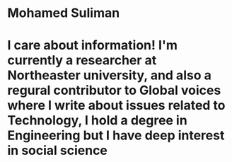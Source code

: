 # Mohamed Suliman

<h1> I care about information! I'm currently a researcher at Northeaster university, and also a regural contributor to Global voices where I write about issues related to Technology, I hold a degree in Engineering but I have deep interest in social science </h1>
